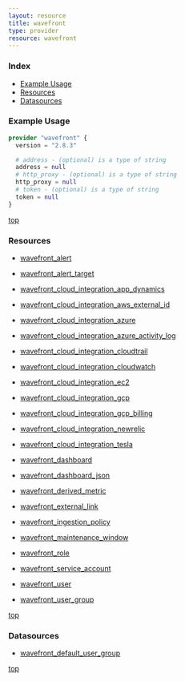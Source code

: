 ```yaml
---
layout: resource
title: wavefront
type: provider
resource: wavefront
---
```


### Index

- [Example Usage](#example-usage)
- [Resources](#resources)
- [Datasources](#datasources)

### Example Usage

```terraform
provider "wavefront" {
  version = "2.8.3"

  # address - (optional) is a type of string
  address = null
  # http_proxy - (optional) is a type of string
  http_proxy = null
  # token - (optional) is a type of string
  token = null
}
```

[top](#index)

### Resources


- [wavefront_alert](./r/wavefront_alert.md)

- [wavefront_alert_target](./r/wavefront_alert_target.md)

- [wavefront_cloud_integration_app_dynamics](./r/wavefront_cloud_integration_app_dynamics.md)

- [wavefront_cloud_integration_aws_external_id](./r/wavefront_cloud_integration_aws_external_id.md)

- [wavefront_cloud_integration_azure](./r/wavefront_cloud_integration_azure.md)

- [wavefront_cloud_integration_azure_activity_log](./r/wavefront_cloud_integration_azure_activity_log.md)

- [wavefront_cloud_integration_cloudtrail](./r/wavefront_cloud_integration_cloudtrail.md)

- [wavefront_cloud_integration_cloudwatch](./r/wavefront_cloud_integration_cloudwatch.md)

- [wavefront_cloud_integration_ec2](./r/wavefront_cloud_integration_ec2.md)

- [wavefront_cloud_integration_gcp](./r/wavefront_cloud_integration_gcp.md)

- [wavefront_cloud_integration_gcp_billing](./r/wavefront_cloud_integration_gcp_billing.md)

- [wavefront_cloud_integration_newrelic](./r/wavefront_cloud_integration_newrelic.md)

- [wavefront_cloud_integration_tesla](./r/wavefront_cloud_integration_tesla.md)

- [wavefront_dashboard](./r/wavefront_dashboard.md)

- [wavefront_dashboard_json](./r/wavefront_dashboard_json.md)

- [wavefront_derived_metric](./r/wavefront_derived_metric.md)

- [wavefront_external_link](./r/wavefront_external_link.md)

- [wavefront_ingestion_policy](./r/wavefront_ingestion_policy.md)

- [wavefront_maintenance_window](./r/wavefront_maintenance_window.md)

- [wavefront_role](./r/wavefront_role.md)

- [wavefront_service_account](./r/wavefront_service_account.md)

- [wavefront_user](./r/wavefront_user.md)

- [wavefront_user_group](./r/wavefront_user_group.md)


[top](#index)

### Datasources


- [wavefront_default_user_group](./d/wavefront_default_user_group.md)


[top](#index)